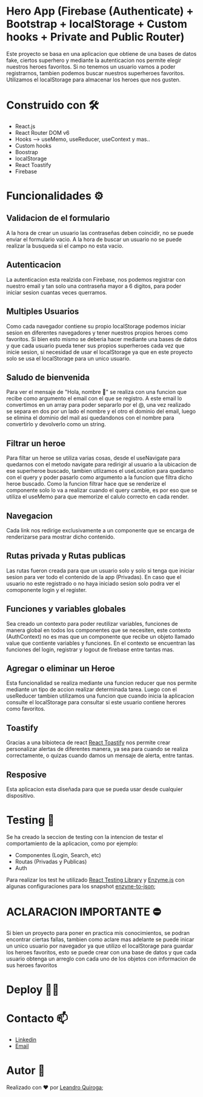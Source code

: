 # Hero App (Firebase (Authenticate) + Bootstrap + localStorage + Custom hooks + Private and Public Router)

Este proyecto se basa en una aplicacion que obtiene de una bases de datos fake, ciertos superhero y mediante la autenticacion nos permite elegir nuestros heroes favoritos. Si no tenemos un usuario vamos a poder registrarnos, tambien podemos buscar nuestros superheroes favoritos. Utilizamos el localStorage para almacenar los heroes que nos gusten. 

# Construido con 🛠️
* React.js
* React Router DOM v6
* Hooks --> useMemo, useReducer, useContext y mas..
* Custom hooks
* Boostrap
* localStorage
* React Toastify
* Firebase

# Funcionalidades ⚙️

## Validacion de el formulario
A la hora de crear un usuario las contraseñas deben coincidir, no se puede enviar el formulario vacio. A la hora de buscar un usuario no se puede realizar la busqueda si el campo no esta vacio.

## Autenticacion
La autenticacion esta realzida con Firebase, nos podemos registrar con nuestro 
email y tan solo una contraseña mayor a 6 digitos, para poder iniciar sesion cuantas veces querramos. 

## Multiples Usuarios
Como cada navegador contiene su propio localStorage podemos iniciar sesion en diferentes navegadores y tener nuestros propios heroes como favoritos. Si bien
esto mismo se deberia hacer mediante una bases de datos y que cada usuario pueda tener sus propios superheroes cada vez que inicie sesion, si necesidad de usar el localStorage ya que en este proyecto solo se usa el localStorage para un unico usuario.

## Saludo de bienvenida
Para ver el mensaje de "Hola, nombre 👋" se realiza con una funcion que recibe como argumento el email con el que se registro. A este email lo convertimos en un array para poder separarlo por el @, una vez realizado se separa en dos por un lado el nombre y el otro el dominio del email, luego se elimina el dominio del mail asi quedandonos con el nombre para convertirlo y devolverlo como un string. 

## Filtrar un heroe
Para filtar un heroe se utiliza varias cosas, desde el useNavigate para quedarnos con el metodo navigate para redirigir al usuario a la ubicacion de ese superheroe buscado, tambien utlizamos el useLocation para quedarno con el query y poder pasarlo como argumento a la funcion que filtra dicho heroe buscado. Como la funcion filtrar hace que se renderize el componente solo lo va a realizar cuando el query cambie, es por eso que se utiliza el useMemo para que memorize el calulo correcto en cada render. 

## Navegacion 
Cada link nos redirige exclusivamente a un componente que se encarga de renderizarse para mostrar dicho contenido.  

## Rutas privada y Rutas publicas
Las rutas fueron creada para que un usuario solo y solo si tenga que iniciar sesion para ver todo el contenido de la app (Privadas). 
En caso que el usuario no este registrado o no haya iniciado sesion 
solo podra ver el comoponente login y el register. 

## Funciones y variables globales 
Sea creado un contexto para poder reutilizar variables, funciones de manera global en todos los componentes que se necesiten, este contexto (AuthContext) no es mas que un componente que recibe un objeto llamado value que contiente variables y funciones. En el contexto se encuentran las funciones del login, registrar y logout de firebase entre tantas mas. 

## Agregar o eliminar un Heroe
Esta funcionalidad se realiza mediante una funcion reducer que nos permite mediante un tipo de accion realizar determinada tarea. Luego con el useReducer tambien utilizamos una funcion que cuando inicia la aplicacion consulte el localStorage para consultar si este usuario contiene herores como favoritos.

## Toastify 
Gracias a una bibioteca de react [React Toastify](https://fkhadra.github.io/react-toastify/introduction) nos permite crear personalizar alertas de diferentes manera, ya sea para cuando se realiza correctamente, o quizas cuando damos un mensaje de alerta, entre tantas.  

## Resposive
Esta aplicacion esta diseñada para que se pueda usar desde cualquier dispositivo. 

# Testing 🧪
Se ha creado la seccion de testing con la intencion de testar el comportamiento de la aplicacion, como por ejemplo:

* Componentes (Login, Search, etc)
* Routas (Privadas y Publicas)
* Auth

Para realizar los test he utilizado [React Testing Library](https://testing-library.com/) y [Enzyme.js](https://enzymejs.github.io/enzyme/) con algunas configuraciones para los snapshot [enzyne-to-json](https://github.com/adriantoine/enzyme-to-json);

# ACLARACION IMPORTANTE ⛔️
Si bien un proyecto para poner en practica mis conocimientos, se podran encontrar ciertas fallas, tambien como aclare mas adelante se puede inicar un unico usuario por navegador ya que utilizo el localStorage para guardar los heroes favoritos, esto se puede crear con una base de datos y que cada usuario obtenga un arreglo con cada uno de los objetos con informacion de sus heroes favoritos

# Deploy 👨‍💻
# Contacto 📫
- [Linkedin](https://www.linkedin.com/in/leanquiroga95/)
- [Email](mailto:leandroquiroga9514@gmail.com)

# Autor 👤
Realizado con ❤️ por [Leandro Quiroga](https://github.com/leandroquiroga);
